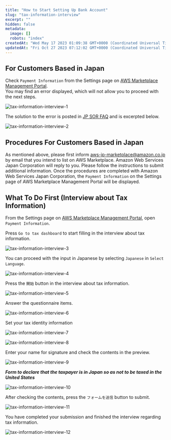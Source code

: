 ```yaml
---
title: "How to Start Setting Up Bank Account"
slug: "tax-information-interview"
excerpt: ""
hidden: false
metadata:
  image: []
  robots: "index"
createdAt: "Wed May 17 2023 01:09:38 GMT+0000 (Coordinated Universal Time)"
updatedAt: "Fri Oct 27 2023 07:12:02 GMT+0000 (Coordinated Universal Time)"
---
```

## For Customers Based in Japan

Check `Payment Information` from the Settings page on <a href="https://aws.amazon.com/marketplace/management/seller-settings/account" target="_blank">AWS Marketplace Management Portal</a>.  
You may find an error displayed, which will not allow you to proceed with the next steps.

![tax-information-interview-1](/img/aws-marketplace-integration/tax-information-interview/tax-information-interview-1.png)

The solution to the error is posted in <a href="https://aws.amazon.com/jp/legal/awsjp/" target="_blank">JP SOR FAQ</a> and is excerpted below.

![tax-information-interview-2](/img/aws-marketplace-integration/tax-information-interview/tax-information-interview-2.png)


## Procedures For Customers Based in Japan

As mentioned above, please first inform <a href="https://aws.amazon.com/marketplace/management/seller-settings/account#:~:text=aws%2Djp%2Dmarketplace%40amazon.co.jp" target="_blank">aws-jp-marketplace@amazon.co.jp</a> by email that you intend to list on AWS Marketplace. Amazon Web Services Japan Corporation will reply to you. Please follow the instructions to submit additional information. Once the procedures are completed with Amazon Web Services Japan Corporation, the `Payment Information` on the Settings page of AWS Marketplace Management Portal will be displayed.

## What To Do First (Interview about Tax Information)

From the Settings page on <a href="https://aws.amazon.com/marketplace/management/seller-settings/account" target="_blank">AWS Marketplace Management Portal</a>, open `Payment Information`.

Press `Go to tax dashboard` to start filling in the interview about tax information.

![tax-information-interview-3](/img/aws-marketplace-integration/tax-information-interview/tax-information-interview-3.png)


You can proceed with the input in Japanese by selecting `Japanese` in `Select Language`.

![tax-information-interview-4](/img/aws-marketplace-integration/tax-information-interview/tax-information-interview-4.png)


Press the `開始` button in the interview about tax information.

![tax-information-interview-5](/img/aws-marketplace-integration/tax-information-interview/tax-information-interview-5.png)


Answer the questionnaire items.

![tax-information-interview-6](/img/aws-marketplace-integration/tax-information-interview/tax-information-interview-6.png)


Set your tax identity information

![tax-information-interview-7](/img/aws-marketplace-integration/tax-information-interview/tax-information-interview-7.png)

![tax-information-interview-8](/img/aws-marketplace-integration/tax-information-interview/tax-information-interview-8.png)


Enter your name for signature and check the contents in the preview.

![tax-information-interview-9](/img/aws-marketplace-integration/tax-information-interview/tax-information-interview-9.png)


***Form to declare that the taxpayer is in Japan so as not to be taxed in the United States***

![tax-information-interview-10](/img/aws-marketplace-integration/tax-information-interview/tax-information-interview-10.png)


After checking the contents, press the `フォームを送信` button to submit.

![tax-information-interview-11](/img/aws-marketplace-integration/tax-information-interview/tax-information-interview-11.png)


You have completed your submission and finished the interview regarding tax information.

![tax-information-interview-12](/img/aws-marketplace-integration/tax-information-interview/tax-information-interview-12.png)
